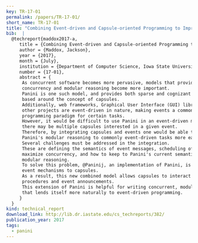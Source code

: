 ```yaml
---
key: TR-17-01
permalink: /papers/TR-17-01/
short_name: TR-17-01
title: "Combining Event-driven and Capsule-oriented Programming to Improve Integrated System Design"
bib:  |
  @techreport{maddox2017-a,
     title = {Combining Event-driven and Capsule-oriented Programming to Improve Integrated System Design},
     author = {Maddox, Jackson},
     year = {2017},
     month = {July},
     institution = {Department of Computer Science, Iowa State University},
     number = {17-01},
     abstract = {
      As concurrent software becomes more pervasive, models that provide both safe
      concurrency and modular reasoning become more important.
      Panini is one such model, and provides both sparse and cognizant interference
      based around the concept of capsules.
      Additionally, web frameworks, Graphical User Interface (GUI) libraries, and
      other projects are event-driven in nature, making events a commonly used
      programming paradigm for certain tasks.
      However, it would be difficult to use Panini in an event-driven manner, where
      there may be multiple capsules interested in a given event.
      Therefore, by integrating capsules and events one would be able to apply
      Panini's modular reasoning to commonly event-driven tasks more easily.
      Several challenges must be addressed in the integration.
      These are defining the semantics of event messages, scheduling of handlers to
      maximize concurrency, and how to keep to Panini's current semantics which allow
      modular reasoning.
      To solve this problem, @Paninij, an implementation of Panini, is extended to add
      event mechanisms to capsules.
      As a result, this new combined model allows capsules to interact using both
      procedures and event announcements.
      This extension of Panini is helpful for writing concurrent, modular software
      that lends itself more naturally to event-driven programming.
     }
  }
kind: technical_report
download_link: http://lib.dr.iastate.edu/cs_techreports/382/
publication_year: 2017
tags:
  - panini
---
```

